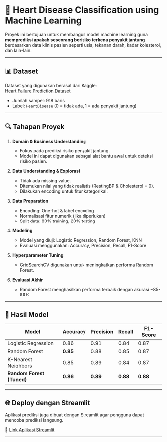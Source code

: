 # 💓 Heart Disease Classification using Machine Learning

Proyek ini bertujuan untuk membangun model machine learning guna **memprediksi apakah seseorang berisiko terkena penyakit jantung** berdasarkan data klinis pasien seperti usia, tekanan darah, kadar kolesterol, dan lain-lain.

---

## 📊 Dataset

Dataset yang digunakan berasal dari Kaggle:  
[Heart Failure Prediction Dataset](https://www.kaggle.com/datasets/fedesoriano/heart-failure-prediction)

- Jumlah sampel: 918 baris  
- Label: `HeartDisease` (0 = tidak ada, 1 = ada penyakit jantung)

---

## 🔍 Tahapan Proyek

1. **Domain & Business Understanding**  
   - Fokus pada prediksi risiko penyakit jantung.
   - Model ini dapat digunakan sebagai alat bantu awal untuk deteksi risiko pasien.

2. **Data Understanding & Explorasi**  
   - Tidak ada missing value.
   - Ditemukan nilai yang tidak realistis (RestingBP & Cholesterol = 0).
   - Dilakukan encoding untuk fitur kategorikal.

3. **Data Preparation**  
   - Encoding: One-hot & label encoding
   - Normalisasi fitur numerik (jika diperlukan)
   - Split data: 80% training, 20% testing

4. **Modeling**  
   - Model yang diuji: Logistic Regression, Random Forest, KNN
   - Evaluasi menggunakan: Accuracy, Precision, Recall, F1-Score

5. **Hyperparameter Tuning**  
   - GridSearchCV digunakan untuk meningkatkan performa Random Forest.

6. **Evaluasi Akhir**  
   - Random Forest menghasilkan performa terbaik dengan akurasi ~85-86%

---

## 🧠 Hasil Model

| Model                 | Accuracy | Precision | Recall | F1-Score |
|-----------------------|----------|-----------|--------|----------|
| Logistic Regression   | 0.86     | 0.91      | 0.84   | 0.87     |
| Random Forest         | **0.85** | 0.88      | 0.85   | 0.87     |
| K-Nearest Neighbors   | 0.85     | 0.89      | 0.84   | 0.87     |
| **Random Forest (Tuned)** | **0.86**     | **0.89**      | **0.88**   | **0.88**     |

---

## 🌐 Deploy dengan Streamlit

Aplikasi prediksi juga dibuat dengan Streamlit agar pengguna dapat mencoba prediksi langsung.

🔗 [Link Aplikasi Streamlit](https://early-heart-disease-detection-by-kholish.streamlit.app/)

---
